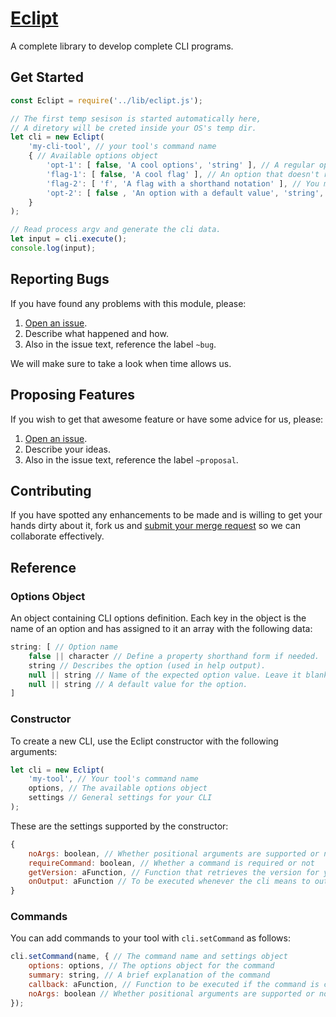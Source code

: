 # [Eclipt](https://gitlab.com/GCSBOSS/eclipt)

A complete library to develop complete CLI programs.

## Get Started

```js
const Eclipt = require('../lib/eclipt.js');

// The first temp sesison is started automatically here,
// A diretory will be creted inside your OS's temp dir.
let cli = new Eclipt(
    'my-cli-tool', // your tool's command name
    { // Available options object
        'opt-1': [ false, 'A cool options', 'string' ], // A regular option with a value
        'flag-1': [ false, 'A cool flag' ], // An option that doesn't receive a value
        'flag-2': [ 'f', 'A flag with a shorthand notation' ], // You may use -f
        'opt-2': [ false , 'An option with a default value', 'string', 'my-default' ]
    }
);

// Read process argv and generate the cli data.
let input = cli.execute();
console.log(input);
```

## Reporting Bugs
If you have found any problems with this module, please:

1. [Open an issue](https://gitlab.com/GCSBOSS/eclipt/issues/new).
2. Describe what happened and how.
3. Also in the issue text, reference the label `~bug`.

We will make sure to take a look when time allows us.

## Proposing Features
If you wish to get that awesome feature or have some advice for us, please:
1. [Open an issue](https://gitlab.com/GCSBOSS/eclipt/issues/new).
2. Describe your ideas.
3. Also in the issue text, reference the label `~proposal`.

## Contributing
If you have spotted any enhancements to be made and is willing to get your hands
dirty about it, fork us and
[submit your merge request](https://gitlab.com/GCSBOSS/eclipt/merge_requests/new)
so we can collaborate effectively.

## Reference

### Options Object

An object containing CLI options definition. Each key in the object is the name
of an option and has assigned to it an array with the following data:

```js
string: [ // Option name
    false || character // Define a property shorthand form if needed.
    string // Describes the option (used in help output).
    null || string // Name of the expected option value. Leave it blank to define a flag.
    null || string // A default value for the option.
]
```

### Constructor

To create a new CLI, use the Eclipt constructor with the following arguments:

```js
let cli = new Eclipt(
    'my-tool', // Your tool's command name
    options, // The available options object
    settings // General settings for your CLI
);
```

These are the settings supported by the constructor:

```js
{
    noArgs: boolean, // Whether positional arguments are supported or not
    requireCommand: boolean, // Whether a command is required or not
    getVersion: aFunction, // Function that retrieves the version for your tool
    onOutput: aFunction // To be executed whenever the cli means to output. Ex.: help or version output. Defaults to `console.log`
}
```

### Commands

You can add commands to your tool with `cli.setCommand` as follows:

```js
cli.setCommand(name, { // The command name and settings object
    options: options, // The options object for the command
    summary: string, // A brief explanation of the command
    callback: aFunction, // Function to be executed if the command is called
    noArgs: boolean // Whether positional arguments are supported or not
});
```
